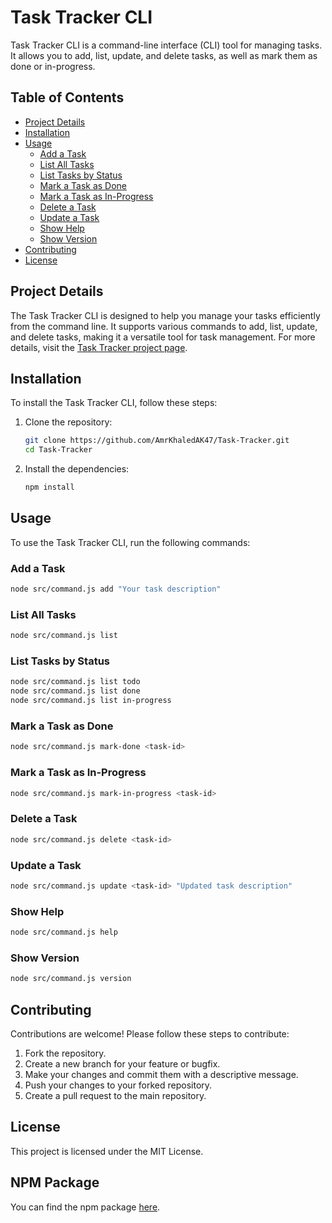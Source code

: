# Task Tracker CLI

Task Tracker CLI is a command-line interface (CLI) tool for managing tasks. It allows you to add, list, update, and delete tasks, as well as mark them as done or in-progress.

## Table of Contents

- [Project Details](#project-details)
- [Installation](#installation)
- [Usage](#usage)
  - [Add a Task](#add-a-task)
  - [List All Tasks](#list-all-tasks)
  - [List Tasks by Status](#list-tasks-by-status)
  - [Mark a Task as Done](#mark-a-task-as-done)
  - [Mark a Task as In-Progress](#mark-a-task-as-in-progress)
  - [Delete a Task](#delete-a-task)
  - [Update a Task](#update-a-task)
  - [Show Help](#show-help)
  - [Show Version](#show-version)
- [Contributing](#contributing)
- [License](#license)

## Project Details

The Task Tracker CLI is designed to help you manage your tasks efficiently from the command line. It supports various commands to add, list, update, and delete tasks, making it a versatile tool for task management. For more details, visit the [Task Tracker project page](https://roadmap.sh/projects/task-tracker).

## Installation

To install the Task Tracker CLI, follow these steps:

1. Clone the repository:

   ```bash
   git clone https://github.com/AmrKhaledAK47/Task-Tracker.git
   cd Task-Tracker
   ```

2. Install the dependencies:
   ```bash
   npm install
   ```

## Usage

To use the Task Tracker CLI, run the following commands:

### Add a Task

```bash
node src/command.js add "Your task description"
```

### List All Tasks

```bash
node src/command.js list
```

### List Tasks by Status

```bash
node src/command.js list todo
node src/command.js list done
node src/command.js list in-progress
```

### Mark a Task as Done

```bash
node src/command.js mark-done <task-id>
```

### Mark a Task as In-Progress

```bash
node src/command.js mark-in-progress <task-id>
```

### Delete a Task

```bash
node src/command.js delete <task-id>
```

### Update a Task

```bash
node src/command.js update <task-id> "Updated task description"
```

### Show Help

```bash
node src/command.js help
```

### Show Version

```bash
node src/command.js version
```

## Contributing

Contributions are welcome! Please follow these steps to contribute:

1. Fork the repository.
2. Create a new branch for your feature or bugfix.
3. Make your changes and commit them with a descriptive message.
4. Push your changes to your forked repository.
5. Create a pull request to the main repository.

## License

This project is licensed under the MIT License.

## NPM Package

You can find the npm package [here](https://www.npmjs.com/package/task-tracker-cli-app).
